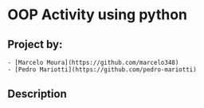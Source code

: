 # OOP Activity using python

## Project by:

    - [Marcelo Moura](https://github.com/marcelo348)
    - [Pedro Mariotti](https://github.com/pedro-mariotti)

## Description
